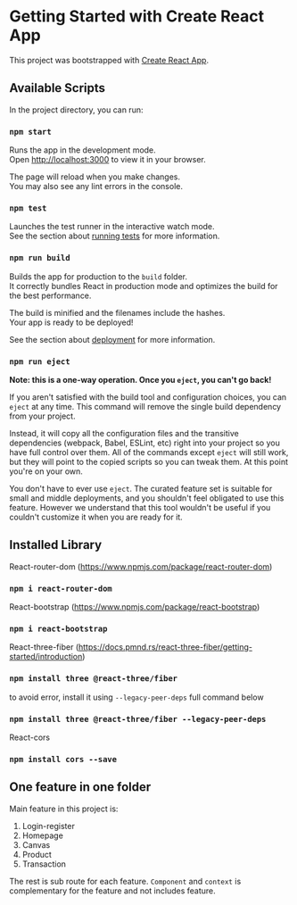 # Getting Started with Create React App

This project was bootstrapped with [Create React App](https://github.com/facebook/create-react-app).

## Available Scripts

In the project directory, you can run:

### `npm start`

Runs the app in the development mode.\
Open [http://localhost:3000](http://localhost:3000) to view it in your browser.

The page will reload when you make changes.\
You may also see any lint errors in the console.

### `npm test`

Launches the test runner in the interactive watch mode.\
See the section about [running tests](https://facebook.github.io/create-react-app/docs/running-tests) for more information.

### `npm run build`

Builds the app for production to the `build` folder.\
It correctly bundles React in production mode and optimizes the build for the best performance.

The build is minified and the filenames include the hashes.\
Your app is ready to be deployed!

See the section about [deployment](https://facebook.github.io/create-react-app/docs/deployment) for more information.

### `npm run eject`

**Note: this is a one-way operation. Once you `eject`, you can't go back!**

If you aren't satisfied with the build tool and configuration choices, you can `eject` at any time. This command will remove the single build dependency from your project.

Instead, it will copy all the configuration files and the transitive dependencies (webpack, Babel, ESLint, etc) right into your project so you have full control over them. All of the commands except `eject` will still work, but they will point to the copied scripts so you can tweak them. At this point you're on your own.

You don't have to ever use `eject`. The curated feature set is suitable for small and middle deployments, and you shouldn't feel obligated to use this feature. However we understand that this tool wouldn't be useful if you couldn't customize it when you are ready for it.

## Installed Library

React-router-dom (https://www.npmjs.com/package/react-router-dom)
### `npm i react-router-dom`

React-bootstrap (https://www.npmjs.com/package/react-bootstrap)
### `npm i react-bootstrap`

React-three-fiber (https://docs.pmnd.rs/react-three-fiber/getting-started/introduction)
### `npm install three @react-three/fiber`
to avoid error, install it using `--legacy-peer-deps`
full command below
### `npm install three @react-three/fiber --legacy-peer-deps`

React-cors 
### `npm install cors --save`

## One feature in one folder

Main feature in this project is:
1. Login-register
2. Homepage
3. Canvas
4. Product
5. Transaction

The rest is sub route for each feature. `Component` and `context` is complementary for the feature and not includes feature.
